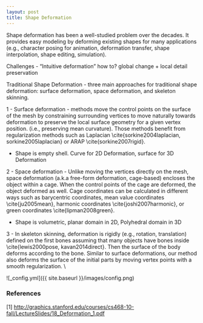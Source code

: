```yaml
---
layout: post
title: Shape Deformation
---
```

Shape deformation has been a well-studied problem over the decades. It provides easy modeling by deforming existing shapes for many applications (e.g., character posing for animation, deformation transfer, shape interpolation, shape editing, simulation).

Challenges - “Intuitive deformation” how to? global change + local detail preservation

Traditional Shape Deformation - three main approaches for traditional shape deformation: surface deformation, space deformation, and skeleton skinning. 

1 - Surface deformation -  methods move the control points on the surface of the mesh by constraining surrounding vertices to move naturally towards deformation to preserve the local surface geometry for a given vertex position.  (i.e., preserving mean curvature). Those methods benefit from regularization methods such as Laplacian \cite{sorkine2004laplacian, sorkine2005laplacian} or ARAP  \cite{sorkine2007rigid}. 

- Shape is empty shell. Curve for 2D Deformation, surface for 3D Deformation

2 - Space deformation - Unlike moving the vertices directly on the mesh, space deformation (a.k.a free-form deformation, cage-based) encloses the object within a cage. When the control points of the cage are deformed, the object deformed as well. Cage coordinates can be calculated in different ways such as barycentric coordinates, mean value coordinates \cite{ju2005mean}, harmonic coordinates \cite{joshi2007harmonic}, or green coordinates \cite{lipman2008green}.

- Shape is volumetric, planar domain in 2D, Polyhedral domain in 3D

3 - In skeleton skinning, deformation is rigidly (e.g., rotation, translation) defined on the first bones assuming that many objects have bones inside \cite{lewis2000pose, kavan2014direct}. Then the surface of the body deforms according to the bone. Similar to surface deformations, our method also deforms the surface of the initial parts by moving vertex points with a smooth regularization. \\

![_config.yml]({{ site.baseurl }}/images/config.png)

### References

[1] http://graphics.stanford.edu/courses/cs468-10-fall/LectureSlides/18_Deformation_1.pdf

